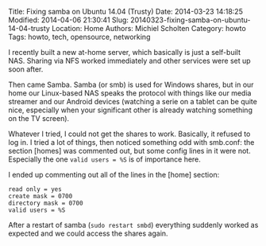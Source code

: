 Title: Fixing samba on Ubuntu 14.04 (Trusty)
Date: 2014-03-23 14:18:25
Modified: 2014-04-06 21:30:41
Slug: 20140323-fixing-samba-on-ubuntu-14-04-trusty
Location: Home
Authors: Michiel Scholten
Category: howto
Tags: howto, tech, opensource, networking

I recently built a new at-home server, which basically is just a self-built NAS. Sharing via NFS worked immediately and other services were set up soon after.

Then came Samba. Samba (or smb) is used for Windows shares, but in our home our Linux-based NAS speaks the protocol with things like our media streamer and our Android devices (watching a serie on a tablet can be quite nice, especially when your significant other is already watching something on the TV screen).

Whatever I tried, I could not get the shares to work. Basically, it refused to log in. I tried a lot of things, then noticed something odd with smb.conf: the section [homes] was commented out, but some config lines in it were not. Especially the one `valid users = %S` is of importance here.

I ended up commenting out all of the lines in the [home] section:

	read only = yes
	create mask = 0700
	directory mask = 0700
	valid users = %S

After a restart of samba (`sudo restart smbd`) everything suddenly worked as expected and we could access the shares again.

